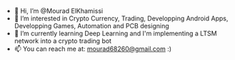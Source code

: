 - 👋 Hi, I’m @Mourad ElKhamissi
- 👀 I’m interested in Crypto Currency, Trading, Developping Android Apps, Developping Games, Automation and PCB designing
- 🌱 I’m currently learning Deep Learning and I'm implementing a LTSM network into a crypto trading bot
- 📫 You can reach me at: mourad68260@gmail.com   :)